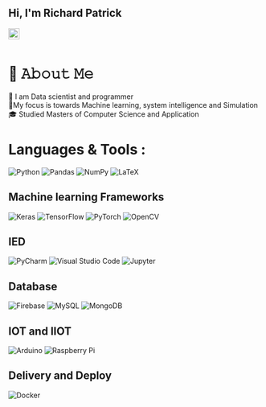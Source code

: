 <h2> Hi, I'm Richard Patrick </h2>



<a href="https://in.linkedin.com/in/richardpatrick-1996">
  <img align="left" alt="RichardPatrick LinkedIN" width="22px" src="https://raw.githubusercontent.com/peterthehan/peterthehan/master/assets/linkedin.svg" />
</a>

<br />
<br />

# :book: 𝙰𝚋𝚘𝚞𝚝 𝙼𝚎
🔨 I am Data scientist and programmer<br/>
🎯My focus is towards  Machine learning, system intelligence and Simulation<br/>
🎓 Studied Masters of Computer Science and Application<br/>

# Languages & Tools :

<p>
  
<img alt="Python" src="https://img.shields.io/badge/python-%2314354C.svg?&style=for-the-badge&logo=python&logoColor=white"/> <img alt="Pandas" src="https://img.shields.io/badge/pandas-%23150458.svg?&style=for-the-badge&logo=pandas&logoColor=white" /> <img alt="NumPy" src="https://img.shields.io/badge/numpy-%23013243.svg?&style=for-the-badge&logo=numpy&logoColor=white" /> <img alt="LaTeX" src="https://img.shields.io/badge/latex-%23008080.svg?&style=for-the-badge&logo=latex&logoColor=white"/>

## Machine learning Frameworks
<img alt="Keras" src="https://img.shields.io/badge/Keras-%23D00000.svg?&style=for-the-badge&logo=Keras&logoColor=white"/> <img alt="TensorFlow" src="https://img.shields.io/badge/TensorFlow-%23FF6F00.svg?&style=for-the-badge&logo=TensorFlow&logoColor=white" /> <img alt="PyTorch" src="https://img.shields.io/badge/PyTorch-%23EE4C2C.svg?&style=for-the-badge&logo=PyTorch&logoColor=white" /> <img alt="OpenCV" src="https://img.shields.io/badge/opencv-%23white.svg?&style=for-the-badge&logo=opencv&logoColor=white"/>

## IED
<img alt="PyCharm" src="https://img.shields.io/badge/PyCharm-000000.svg?&style=for-the-badge&logo=PyCharm&logoColor=white"/> <img alt="Visual Studio Code" src="https://img.shields.io/badge/VisualStudioCode-0078d7.svg?&style=for-the-badge&logo=visual-studio-code&logoColor=white"/> <img alt="Jupyter" src="https://img.shields.io/badge/Jupyter-%23F37626.svg?&style=for-the-badge&logo=Jupyter&logoColor=white" />


## Database
<img alt="Firebase" src="https://img.shields.io/badge/firebase-%23039BE5.svg?&style=for-the-badge&logo=firebase"/> <img alt="MySQL" src="https://img.shields.io/badge/mysql-%2300f.svg?&style=for-the-badge&logo=mysql&logoColor=white"/> <img alt="MongoDB" src ="https://img.shields.io/badge/MongoDB-%234ea94b.svg?&style=for-the-badge&logo=mongodb&logoColor=white"/>

## IOT and IIOT
<img alt="Arduino" src="https://img.shields.io/badge/-Arduino-00979D?style=for-the-badge&logo=Arduino&logoColor=white"/>  <img alt="Raspberry Pi" src="https://img.shields.io/badge/-RaspberryPi-C51A4A?style=for-the-badge&logo=Raspberry-Pi"/>
 
## Delivery and Deploy
<img alt="Docker" src="https://img.shields.io/badge/docker-%230db7ed.svg?&style=for-the-badge&logo=docker&logoColor=white"/>
</p>
</br>

